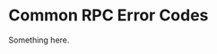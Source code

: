 [title]: # (Common RPC Error Codes)
[tags]: # (XXX)
[priority]: # (974)
# Common RPC Error Codes
Something here.

